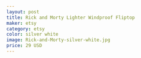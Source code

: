 ```yaml
---
layout: post
title: Rick and Morty Lighter Windproof Fliptop 
maker: etsy
category: etsy
color: silver white
image: Rick-and-Morty-silver-white.jpg
price: 29 USD
---
```

